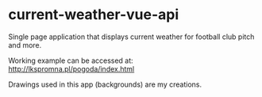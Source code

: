 # current-weather-vue-api
Single page application that displays current weather for football club pitch and more.

Working example can be accessed at: <a href="http://lkspromna.pl/pogoda/index.html">http://lkspromna.pl/pogoda/index.html</a>

Drawings used in this app (backgrounds) are my creations.
